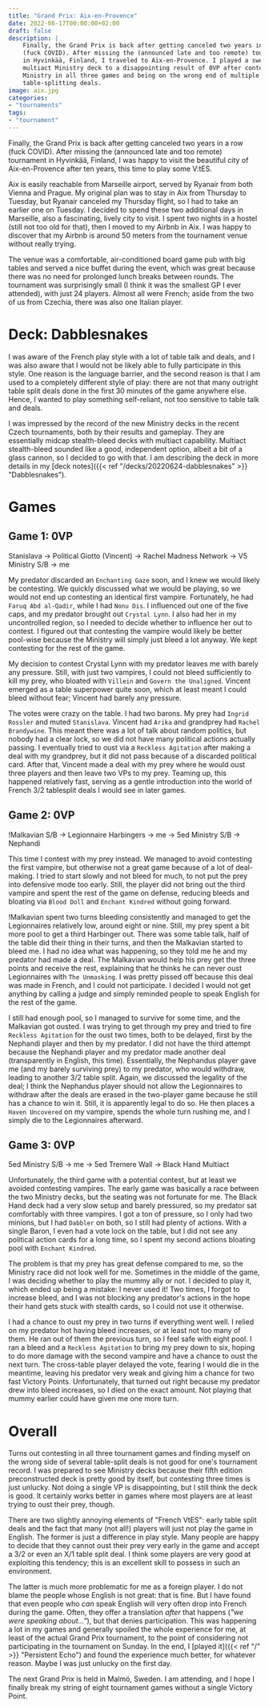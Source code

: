 ```yaml
---
title: "Grand Prix: Aix-en-Provence"
date: 2022-06-17T00:00:00+02:00
draft: false
description: |
    Finally, the Grand Prix is back after getting canceled two years in a row
    (fuck COVID). After missing the (announced late and too remote) tournament
    in Hyvinkää, Finland, I traveled to Aix-en-Provence. I played a sweet
    multiact Ministry deck to a disappointing result of 0VP after contesting
    Ministry in all three games and being on the wrong end of multiple
    table-splitting deals.
image: aix.jpg
categories:
- "tournaments"
tags:
- "tournament"
---
```


Finally, the Grand Prix is back after getting canceled two years in a row (fuck
COVID). After missing the (announced late and too remote) tournament in
Hyvinkää, Finland, I was happy to visit the beautiful city of Aix-en-Provence
after ten years, this time to play some V:tES.

Aix is easily reachable from Marseille airport, served by Ryanair from both
Vienna and Prague. My original plan was to stay in Aix from Thursday to Tuesday,
but Ryanair canceled my Thursday flight, so I had to take an earlier one on
Tuesday. I decided to spend these two additional days in Marseille, also a
fascinating, lively city to visit. I spent two nights in a hostel (still not too
old for that), then I moved to my Airbnb in Aix. I was happy to discover that my
Airbnb is around 50 meters from the tournament venue without really trying.

The venue was a comfortable, air-conditioned board game pub with big tables and
served a nice buffet during the event, which was great because there was no need
for prolonged lunch breaks between rounds. The tournament was surprisingly
small (I think it was the smallest GP I ever attended), with just 24 players.
Almost all were French; aside from the two of us from Czechia, there was also
one Italian player.

# Deck: Dabblesnakes

I was aware of the French play style with a lot of table talk and deals, and I
was also aware that I would not be likely able to fully participate in this
style. One reason is the language barrier, and the second reason is that I am
used to a completely different style of play: there are not that many outright
table split deals done in the first 30 minutes of the game anywhere else. Hence,
I wanted to play something self-reliant, not too sensitive to table talk and
deals.

I was impressed by the record of the new Ministry decks in the recent Czech
tournaments, both by their results and gameplay. They are essentially midcap
stealth-bleed decks with multiact capability. Multiact stealth-bleed sounded
like a good, independent option, albeit a bit of a glass cannon, so I decided to
go with that. I am describing the deck in more details in my [deck notes]({{< ref "/decks/20220624-dabblesnakes" >}} "Dabblesnakes").

# Games

## Game 1: 0VP

Stanislava →️ Political Giotto (Vincent) →️ Rachel Madness Network →️ V5 Ministry S/B →️ me

My predator discarded an `Enchanting Gaze` soon, and I knew we would likely be
contesting. We quickly discussed what we would be playing, so we would not end
up contesting an identical first vampire. Fortunately, he
had `Faruq Abd al-Qadir`, while I had `Nonu Dis`. I influenced out one of the
five caps, and my predator brought out `Crystal Lynn`. I also had her in my
uncontrolled region, so I needed to decide whether to influence her out to
contest. I figured out that contesting the vampire would likely be better
pool-wise because the Ministry will simply just bleed a lot anyway. We kept
contesting for the rest of the game.

My decision to contest Crystal Lynn with my predator leaves me with barely any
pressure. Still, with just two vampires, I could not bleed sufficiently to kill
my prey, who bloated with `Villein` and `Govern the Unaligned`. Vincent emerged
as a table superpower quite soon, which at least meant I could bleed without
fear; Vincent had barely any pressure.

The votes were crazy on the table. I had two barons. My prey had `Ingrid 
Rossler` and muted `Stanislava`. Vincent had `Arika` and grandprey had `Rachel
Brandywine`. This meant there was a lot of talk about random politics, but 
nobody had a clear lock, so we did not have many political actions actually 
passing. I eventually tried to oust via a `Reckless Agitation` after making 
a deal with my grandprey, but it did not pass because of a discarded 
political card. After that, Vincent made a deal with my prey where he would oust
three players and then leave two VPs to my prey. Teaming up, this happened
relatively fast, serving as a gentle introduction into the world of French 3/2
tablesplit deals I would see in later games.

## Game 2: 0VP

!Malkavian S/B →️ Legionnaire Harbingers →️ me →️ 5ed Ministry S/B →️ Nephandi

This time I contest with my prey instead. We managed to avoid contesting
the first vampire, but otherwise not a great game because of a lot of
deal-making. I tried to start slowly and not bleed for much, to not put the
prey into defensive mode too early. Still, the player did not bring out
the third vampire and spent the rest of the game on defense, reducing bleeds and
bloating via `Blood Doll` and `Enchant Kindred` without going forward.

!Malkavian spent two turns bleeding consistently and managed to get the
Legionnaires relatively low, around eight or nine. Still, my prey spent a bit more
pool to get a third Harbinger out. There was some table talk, half of the table
did their thing in their turns, and then the Malkavian started to bleed me. I
had no idea what was happening, so they told me he and my predator had made a deal.
The Malkavian would help his prey get the three points and receive the rest,
explaining that he thinks he can never  oust Legionnaires with `The Unmasking`.
I was pretty pissed off because this deal was made in French, and I could not
participate. I decided I would not get anything by calling a judge and simply
reminded people to speak English for the rest of the game.

I still had enough pool, so I managed to survive for some time, and the Malkavian
got ousted. I was trying to get through my prey and tried to fire `Reckless
Agitation` for the oust two times, both to be delayed, first by
the Nephandi player and then by my predator. I did not have the third attempt
because the Nephandi player and my predator made another deal (transparently in
English, this time). Essentially, the Nephandus player gave me (and my barely
surviving prey) to my predator, who would withdraw, leading to another 3/2 table
split. Again, we discussed the legality of the deal; I think the Nephandus
player should not allow the Legionnaires to withdraw after the deals are erased
in the two-player game because he still has a chance to win it. Still, it is
apparently legal to do so. He then places a `Haven Uncovered` on my vampire,
spends the whole turn rushing me, and I simply die to the Legionnaires afterward.

## Game 3: 0VP

5ed Ministry S/B → me → 5ed Tremere Wall → Black Hand Multiact

Unfortunately, the third game with a potential contest, but at least we avoided
contesting vampires. The early game was basically a race between the two Ministry
decks, but the seating was not fortunate for me. The Black Hand deck had a very
slow setup and barely pressured, so my predator sat comfortably with three
vampires. I got a ton of pressure, so I only had two minions, but I had `Dabbler`
on both, so I still had plenty of actions. With a single Baron, I even had
a vote lock on the table, but I did not see any political action cards for a long
time, so I spent my second actions bloating pool with `Enchant Kindred`.

The problem is that my prey has great defense compared to me, so the Ministry
race did not look well for me. Sometimes in the middle of the game, I was
deciding whether to play the mummy ally or not. I decided to play it, which
ended up being a mistake: I never used it! Two times, I forgot to increase bleed,
and I was not blocking any predator's actions in the hope their hand gets stuck
with stealth cards, so I could not use it otherwise.

I had a chance to oust my prey in two turns if everything went well. I relied
on my predator hot having bleed increases, or at least not too many of them. He
ran out of them the previous turn, so I feel safe with eight pool. I ran a bleed
and a `Reckless Agitation` to bring my prey down to six, hoping to do more damage
with the second vampire and have a chance to oust the next turn. The cross-table
player delayed the vote, fearing I would die in the meantime, leaving his
predator very weak and giving him a chance for two fast Victory Points.
Unfortunately, that turned out right because my predator drew into bleed
increases, so I died on the exact amount. Not playing that mummy earlier could
have given me one more turn.

# Overall

Turns out contesting in all three tournament games and finding myself on the
wrong side of several table-split deals is not good for one's tournament record.
I was prepared to see Ministry decks because their fifth edition preconstructed
deck is pretty good by itself, but contesting three times is just unlucky. Not
doing a single VP is disappointing, but I still think the deck is good.
It certainly works better in games where most players are at least trying to oust
their prey, though.

There are two slightly annoying elements of "French VtES": early table split
deals and the fact that many (not all!) players will just not play the game in
English. The former is just a difference in play style. Many people are happy to
decide that they cannot oust their prey very early in the game and accept a 3/2
or even an X/1 table split deal. I think some players are very good at exploiting
this tendency; this is an excellent skill to possess in such an environment.

The latter is much more problematic for me as a foreign player. I do not
blame the people whose English is not great: that is fine. But I have found that
even people who *can* speak English will very often drop into French during the
game. Often, they offer a translation *after* that happens (*"we were speaking
about..."*), but that denies participation. This was happening a lot in my games
and generally spoiled the whole experience for me, at least of the actual Grand
Prix tournament, to the point of considering not participating in the tournament
on Sunday. In the end, I [played it]({{< ref "/" >}} "Persistent Echo")
and found the experience much better, for whatever reason. Maybe I was just
unlucky on the first day.

The next Grand Prix is held in Malmö, Sweden. I am attending, and I hope I
finally break my string of eight tournament games without a single Victory Point.
